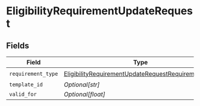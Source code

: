 # EligibilityRequirementUpdateRequest


## Fields

| Field                                                                                                                           | Type                                                                                                                            | Required                                                                                                                        | Description                                                                                                                     |
| ------------------------------------------------------------------------------------------------------------------------------- | ------------------------------------------------------------------------------------------------------------------------------- | ------------------------------------------------------------------------------------------------------------------------------- | ------------------------------------------------------------------------------------------------------------------------------- |
| `requirement_type`                                                                                                              | [EligibilityRequirementUpdateRequestRequirementType](../../models/shared/eligibilityrequirementupdaterequestrequirementtype.md) | :heavy_check_mark:                                                                                                              | N/A                                                                                                                             |
| `template_id`                                                                                                                   | *Optional[str]*                                                                                                                 | :heavy_minus_sign:                                                                                                              | N/A                                                                                                                             |
| `valid_for`                                                                                                                     | *Optional[float]*                                                                                                               | :heavy_minus_sign:                                                                                                              | N/A                                                                                                                             |